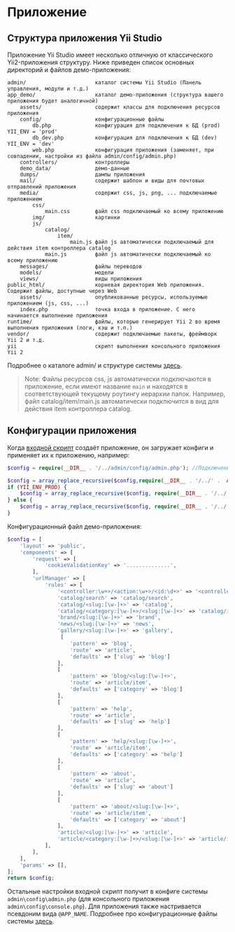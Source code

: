 Приложение
==========

Структура приложения Yii Studio
---------------------

Приложение Yii Studio имеет несколько отличную от классического Yii2-приложения структуру.
Ниже приведен список основных директорий и файлов демо-приложения:

```
admin/                      каталог системы Yii Studio (Панель управления, модули и т.д.)
app_demo/                   каталог демо-приложения (структура вашего приложения будет аналогичной)
    assets/                 содержит классы для подключения ресурсов приложения 
    config/                 конфигурационные файлы
        db.php              конфигурация для подключения к БД (prod) YII_ENV = 'prod'
        db_dev.php          конфигурация для подключения к БД (dev)  YII_ENV = 'dev'
        web.php             конфигурация приложения (заменяет, при совпадении, настройки из файла admin/config/admin.php)    
    controllers/            контроллеры
    demo_data/              демо-данные
    dumps/                  дампы приложения
    mail/                   содержит шаблон и виды для почтовых отправлений приложения
    media/                  содержит css, js, png, ... подключаемые приложением
        css/
            main.css        файл css подключаемый ко всему приложению
        img/                картинки
        js/
            catalog/
                item/
                    main.js файл js автоматически подключаемый для действия item контроллера catalog
            main.js         файл js автоматически подключаемый ко всему приложению
    messages/               файлы переводов
    models/                 модели
    views/                  виды приложения    
public_html/                корневая директория Web приложения. Содержит файлы, доступные через Web
    assets/                 опубликованные ресурсы, используемые приложением (js, css, ...)
    index.php               точка входа в приложение. С него начинается выполнение приложения
runtime/                    файлы, которые генерирует Yii 2 во время выполнения приложения (логи, кэш и т.п.)
vendor/                     содержит подключаемые пакеты, фреймворк Yii 2 и т.д.
yii                         скрипт выполнения консольного приложения Yii 2
```

Подробнее о каталоге admin/ и структуре системы [здесь](structure-overview.md).

> Note:  Файлы ресурсов css, js автоматически подключаются в приложение, если имеют название `main` и находятся в соответствующей текущему роутингу иерархии папок. 
Например, файл catalog/item/main.js автоматически подключится в вид для действия item контроллера catalog.

## Конфигурации приложения

Когда [входной скрипт](structure-entry-script.md) создаёт приложение, он загружает конфиги
и применяет их к приложению, например:

```php
$config = require(__DIR__ . '/../admin/config/admin.php'); //Подключение общего для всех приложений конфига

$config = array_replace_recursive($config,require(__DIR__ . '/../' .  APP_NAME . '/config/web.php'));//Подключение конфига для приложения
if (YII_ENV_PROD) {
    $config = array_replace_recursive($config, require(__DIR__ . '/../' . APP_NAME . '/config/db.php'));//Параметры подключения к БД прод
} else {
    $config = array_replace_recursive($config, require(__DIR__ . '/../' . APP_NAME . '/config/db_dev.php'));//Параметры подключения к БД разработка
}
```


Конфигурационный файл демо-приложения:

```php
$config = [
    'layout' => 'public',
    'components' => [
        'request' => [
            'cookieValidationKey' => '..............',
        ],
        'urlManager' => [
            'rules' => [
                '<controller:\w+>/<action:\w+>/<id:\d+>' => '<controller>/<action>',
                'catalog/search' => 'catalog/search',
                'catalog/<slug:[\w-]+>' => 'catalog',
                'catalog/<category:[\w-]+>/<slug:[\w-]+>' => 'catalog/item',
                'brand/<slug:[\w-]+>' => 'brand',
                'news/<slug:[\w-]+>' => 'news',                
                'gallery/<slug:[\w-]+>' => 'gallery',
                 [
                    'pattern' => 'blog',
                    'route' => 'article',
                    'defaults' => ['slug' => 'blog']
                ],
                [
                    'pattern' => 'blog/<slug:[\w-]+>',
                    'route' => 'article/item',
                    'defaults' => ['category' => 'blog']
                ],
                [
                    'pattern' => 'help',
                    'route' => 'article',
                    'defaults' => ['slug' => 'help']
                ],
                [
                    'pattern' => 'help/<slug:[\w-]+>',
                    'route' => 'article/item',
                    'defaults' => ['category' => 'help']
                ],
                [
                    'pattern' => 'about',
                    'route' => 'article',
                    'defaults' => ['slug' => 'about']
                ],
                [
                    'pattern' => 'about/<slug:[\w-]+>',
                    'route' => 'article/item',
                    'defaults' => ['category' => 'about']
                ],
                'article/<slug:[\w-]+>' => 'article',
                'article/<category:[\w-]+>/<slug:[\w-]+>' => 'article/item',
            ],
        ],
    ],
    'params' => [],
];
return $config;
```

Остальные настройки входной скрипт получит в конфиге системы `admin\config\admin.php` (для консольного приложения `admin\config\console.php`).
Для приложения также настривается псевдоним вида `@APP_NAME`.
Подробнее про конфигурационные файлы системы [здесь](settings-overview.md).